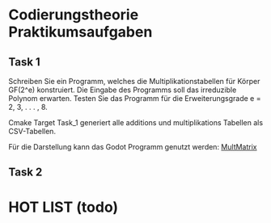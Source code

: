 # Codierungstheorie Praktikumsaufgaben

## Task 1

Schreiben Sie ein Programm, welches die Multiplikationstabellen für Körper GF(2^e) konstruiert.
Die Eingabe des Programms soll das irreduzible Polynom erwarten.
Testen Sie das Programm für die Erweiterungsgrade e = 2, 3, . . . , 8.

Cmake Target Task_1 generiert alle additions und multiplikations Tabellen als CSV-Tabellen.

Für die Darstellung kann das Godot Programm genutzt werden:
[MultMatrix](MultMatrix/README.md)

## Task 2

# HOT LIST (todo)